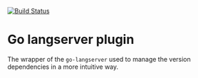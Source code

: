 [![Build Status](https://code-ci.elastic.co/buildStatus/icon?job=elastic%2Bgo-langserver%2Bmaster)](https://code-ci.elastic.co/job/elastic+go-langserver+master/)

# Go langserver plugin

The wrapper of the `go-langserver` used to manage the version dependencies in a more intuitive way.
